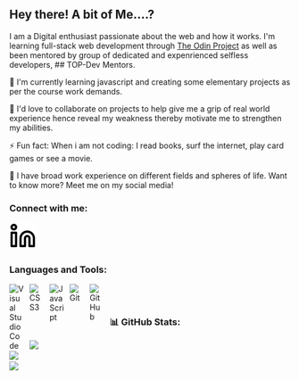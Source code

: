 ## Hey there! A bit of Me....?

I am a  Digital enthusiast passionate about the web and how it works.
I'm learning full-stack web development through <a href="https://www.theodinproject.com/">The Odin Project</a> as well as been mentored by group of dedicated and expenrienced selfless developers, ## TOP-Dev Mentors. 

🌱 I'm currently learning javascript and creating some elementary projects as per the course work demands. <br>

🤝 I'd love to collaborate on projects to help give me a grip of real world experience hence reveal my weakness thereby motivate me to strengthen my abilities. <br>

⚡ Fun fact: When i am not coding: I read books, surf the internet, play card games or see a movie.

🔭 I have broad work experience on different fields and spheres of life. Want to know more? Meet me on my social media!

### Connect with me:

[![website](https://raw.githubusercontent.com/codeSTACKr/codeSTACKr/e877a3e980fe893f5ccff40027a746f7f3e725a5/img/linkedin-light.svg)](https://www.linkedin.com/in/aligeorge/)
&nbsp;

### Languages and Tools:

<img align="left" alt="Visual Studio Code" width="26px" src="https://cdn.jsdelivr.net/gh/devicons/devicon/icons/vscode/vscode-original.svg" style="padding-right:10px;" />
<img align="left" alt="CSS3" width="26px" src="https://cdn.jsdelivr.net/gh/devicons/devicon/icons/css3/css3-original.svg" style="padding-right:10px;" />
<img align="left" alt="JavaScript" width="26px" src="https://cdn.jsdelivr.net/gh/devicons/devicon/icons/javascript/javascript-original.svg" style="padding-right:10px;" />
<img align="left" alt="Git" width="26px" src="https://cdn.jsdelivr.net/gh/devicons/devicon/icons/git/git-original.svg" style="padding-right:10px;" />
<img align="left" alt="GitHub" width="26px" src="https://user-images.githubusercontent.com/3369400/139447912-e0f43f33-6d9f-45f8-be46-2df5bbc91289.png" style="padding-right:10px;" />
<br/><br/>

### 📊 GitHub Stats:

![](https://github-readme-stats.vercel.app/api?username=Mogle7Arkad&theme=radical&hide_border=true&include_all_commits=true&count_private=true)<br/>
![](https://github-readme-streak-stats.herokuapp.com/?user=Mogle7Arkad&theme=radical&hide_border=true)<br/>
![](https://github-readme-stats.vercel.app/api/top-langs/?username=tennjugu&theme=radical&hide_border=true&include_all_commits=true&count_private=true&layout=compact)
<!--
**Mogle7Arkad/Mogle7Arkad** is a ✨ _special_ ✨ repository because its `README.md` (this file) appears on your GitHub profile.

Here are some ideas to get you started:

- 🔭 I’m currently working on ...
- 🌱 I’m currently learning ...
- 👯 I’m looking to collaborate on ...
- 🤔 I’m looking for help with ...
- 💬 Ask me about ...
- 📫 How to reach me: ...
- 😄 Pronouns: ...
- ⚡ Fun fact: ...
-->
